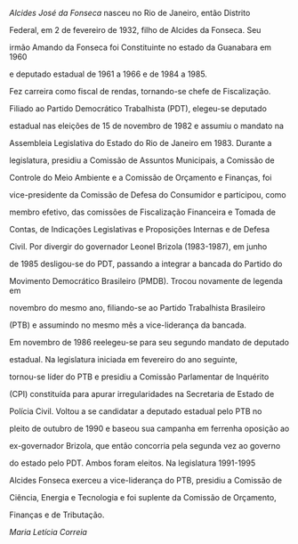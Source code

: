 

*Alcides José da Fonseca* nasceu no Rio de Janeiro, então Distrito

Federal, em 2 de fevereiro de 1932, filho de Alcides da Fonseca. Seu

irmão Amando da Fonseca foi Constituinte no estado da Guanabara em 1960

e deputado estadual de 1961 a 1966 e de 1984 a 1985.



Fez carreira como fiscal de rendas, tornando-se chefe de Fiscalização.

Filiado ao Partido Democrático Trabalhista (PDT), elegeu-se deputado

estadual nas eleições de 15 de novembro de 1982 e assumiu o mandato na

Assembleia Legislativa do Estado do Rio de Janeiro em 1983. Durante a

legislatura, presidiu a Comissão de Assuntos Municipais, a Comissão de

Controle do Meio Ambiente e a Comissão de Orçamento e Finanças, foi

vice-presidente da Comissão de Defesa do Consumidor e participou, como

membro efetivo, das comissões de Fiscalização Financeira e Tomada de

Contas, de Indicações Legislativas e Proposições Internas e de Defesa

Civil. Por divergir do governador Leonel Brizola (1983-1987), em junho

de 1985 desligou-se do PDT, passando a integrar a bancada do Partido do

Movimento Democrático Brasileiro (PMDB). Trocou novamente de legenda em

novembro do mesmo ano, filiando-se ao Partido Trabalhista Brasileiro

(PTB) e assumindo no mesmo mês a vice-liderança da bancada.



Em novembro de 1986 reelegeu-se para seu segundo mandato de deputado

estadual. Na legislatura iniciada em fevereiro do ano seguinte,

tornou-se líder do PTB e presidiu a Comissão Parlamentar de Inquérito

(CPI) constituída para apurar irregularidades na Secretaria de Estado de

Polícia Civil. Voltou a se candidatar a deputado estadual pelo PTB no

pleito de outubro de 1990 e baseou sua campanha em ferrenha oposição ao

ex-governador Brizola, que então concorria pela segunda vez ao governo

do estado pelo PDT. Ambos foram eleitos. Na legislatura 1991-1995

Alcides Fonseca exerceu a vice-liderança do PTB, presidiu a Comissão de

Ciência, Energia e Tecnologia e foi suplente da Comissão de Orçamento,

Finanças e de Tributação.



*Maria Letícia Correia*



